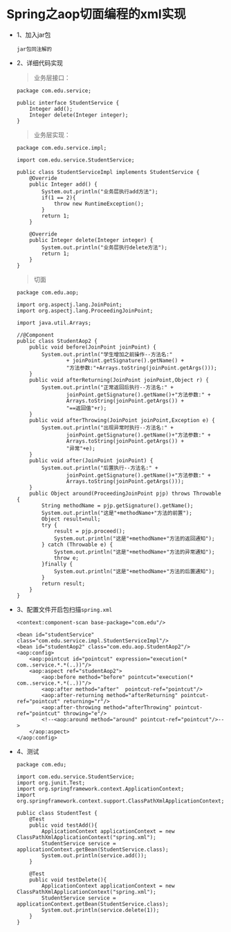 # Spring之aop切面编程的xml实现

* 1、加入jar包

      jar包同注解的

* 2、详细代码实现

  >业务层接口：
  
      package com.edu.service;

      public interface StudentService {
          Integer add();
          Integer delete(Integer integer);
      }  
  
  >业务层实现：
  
      package com.edu.service.impl;

      import com.edu.service.StudentService;

      public class StudentServiceImpl implements StudentService {
          @Override
          public Integer add() {
              System.out.println("业务层执行add方法");
              if(1 == 2){
                  throw new RuntimeException();
              }
              return 1;
          }

          @Override
          public Integer delete(Integer integer) {
              System.out.println("业务层执行delete方法");
              return 1;
          }
      }
  
  >切面
  
      package com.edu.aop;

      import org.aspectj.lang.JoinPoint;
      import org.aspectj.lang.ProceedingJoinPoint;

      import java.util.Arrays;

      //@Component
      public class StudentAop2 {
          public void before(JoinPoint joinPoint) {
              System.out.println("学生增加之前操作--方法名:"
                      + joinPoint.getSignature().getName() +
                      "方法参数:"+Arrays.toString(joinPoint.getArgs()));
          }
          public void afterReturning(JoinPoint joinPoint,Object r) {
              System.out.println("正常返回后执行--方法名:" +
                      joinPoint.getSignature().getName()+"方法参数:" +
                      Arrays.toString(joinPoint.getArgs()) +
                      "==返回值"+r);
          }
          public void afterThrowing(JoinPoint joinPoint,Exception e) {
              System.out.println("出现异常时执行--方法名:" +
                      joinPoint.getSignature().getName()+"方法参数:" +
                      Arrays.toString(joinPoint.getArgs()) +
                      "异常"+e);
          }
          public void after(JoinPoint joinPoint) {
              System.out.println("后置执行--方法名:" +
                      joinPoint.getSignature().getName()+"方法参数:" +
                      Arrays.toString(joinPoint.getArgs()));
          }
          public Object around(ProceedingJoinPoint pjp) throws Throwable {
              String methodName = pjp.getSignature().getName();
              System.out.println("这是"+methodName+"方法的前置");
              Object result=null;
              try {
                  result = pjp.proceed();
                  System.out.println("这是"+methodName+"方法的返回通知");
              } catch (Throwable e) {
                  System.out.println("这是"+methodName+"方法的异常通知");
                  throw e;
              }finally {
                  System.out.println("这是"+methodName+"方法的后置通知");
              }
              return result;
          }
      }
  

* 3、配置文件开启包扫描`spring.xml`

      <context:component-scan base-package="com.edu"/>
      
      <bean id="studentService" class="com.edu.service.impl.StudentServiceImpl"/>
      <bean id="studentAop2" class="com.edu.aop.StudentAop2"/>
      <aop:config>
          <aop:pointcut id="pointcut" expression="execution(* com..service.*.*(..))"/>
          <aop:aspect ref="studentAop2">
              <aop:before method="before" pointcut="execution(* com..service.*.*(..))"/>
              <aop:after method="after"  pointcut-ref="pointcut"/>
              <aop:after-returning method="afterReturning" pointcut-ref="pointcut" returning="r"/>
              <aop:after-throwing method="afterThrowing" pointcut-ref="pointcut" throwing="e"/>
              <!--<aop:around method="around" pointcut-ref="pointcut"/>-->
          </aop:aspect>
      </aop:config>

* 4、测试

      package com.edu;

      import com.edu.service.StudentService;
      import org.junit.Test;
      import org.springframework.context.ApplicationContext;
      import org.springframework.context.support.ClassPathXmlApplicationContext;

      public class StudentTest {
          @Test
          public void testAdd(){
              ApplicationContext applicationContext = new ClassPathXmlApplicationContext("spring.xml");
              StudentService service = applicationContext.getBean(StudentService.class);
              System.out.println(service.add());
          }

          @Test
          public void testDelete(){
              ApplicationContext applicationContext = new ClassPathXmlApplicationContext("spring.xml");
              StudentService service = applicationContext.getBean(StudentService.class);
              System.out.println(service.delete(1));
          }
      }





















